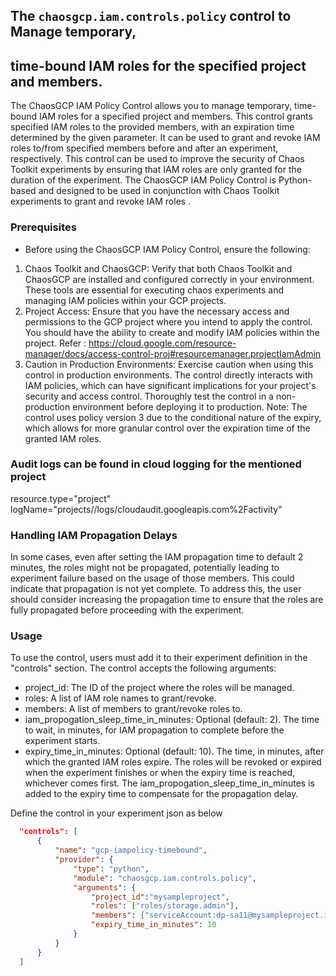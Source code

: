 ## The `chaosgcp.iam.controls.policy` control to Manage temporary, 
## time-bound IAM roles for the specified project and members.
The  ChaosGCP IAM Policy Control  allows you to manage temporary, 
time-bound IAM roles for a specified project and members. This control grants
specified IAM roles to the provided members, with an expiration time determined
by the given parameter. It can be used to grant and revoke IAM roles
to/from specified members before and after an experiment, respectively.
This control can be used to improve the security of Chaos Toolkit
experiments by ensuring that IAM roles are only granted for the
duration of the experiment.
The ChaosGCP IAM Policy Control is Python-based and designed 
to be used in conjunction with Chaos Toolkit experiments to
grant and revoke IAM roles .


### Prerequisites
* Before using the ChaosGCP IAM Policy Control, ensure the following:
1. Chaos Toolkit and ChaosGCP: Verify that both Chaos Toolkit and ChaosGCP 
are installed and configured correctly in your environment. 
These tools are essential for executing chaos experiments and managing 
IAM policies within your GCP projects.
2. Project Access: Ensure that you have the necessary access and permissions 
to the GCP project where you intend to apply the control. 
You should have the ability to create and modify IAM policies within the project. 
Refer : 
https://cloud.google.com/resource-manager/docs/access-control-proj#resourcemanager.projectIamAdmin
3. Caution in Production Environments: Exercise caution when using this 
control in production environments.
The control directly interacts with IAM policies, 
which can have significant implications for your project's security and access control.
Thoroughly test the control in a non-production environment before deploying it to production.
Note: The control uses policy version 3 due to the conditional nature of the expiry, 
which allows for more granular control over the expiration time of the granted IAM roles.

### Audit logs can be found in cloud logging for the mentioned project 
resource.type="project"
logName="projects/<yourprojectname>/logs/cloudaudit.googleapis.com%2Factivity"

### Handling IAM Propagation Delays
In some cases, even after setting the IAM propagation time to default 2
 minutes, the roles might not be propagated, potentially leading to 
 experiment failure based on the usage of those members. This could 
 indicate that propagation is not yet complete. To address this, the 
 user should consider increasing the propagation time to ensure that 
 the roles are fully propagated before proceeding with the experiment.


### Usage
To use the control, users must add it to their experiment definition in the "controls" section. The control accepts the following arguments:

* project_id: The ID of the project where the roles will be managed.
* roles: A list of IAM role names to grant/revoke.
* members: A list of members to grant/revoke roles to.
* iam_propogation_sleep_time_in_minutes: Optional (default: 2). 
The time to wait, in minutes, for IAM propagation to complete before the experiment starts.
* expiry_time_in_minutes: Optional (default: 10). 
The time, in minutes, after which the granted IAM roles expire. 
The roles will be revoked or expired when the experiment finishes
or when the expiry time is reached, whichever comes first. 
The iam_propogation_sleep_time_in_minutes is added to the expiry time 
to compensate for the propagation delay.


Define the control in your experiment json as below 
  ```json
    "controls": [
        {
            "name": "gcp-iampolicy-timebound",
            "provider": {
                "type": "python",
                "module": "chaosgcp.iam.controls.policy",
                "arguments": {
                    "project_id":"mysampleproject",
                    "roles": ["roles/storage.admin"],
                    "members": ["serviceAccount:dp-sa11@mysampleproject.iam.gserviceaccount.com"],
                    "expiry_time_in_minutes": 10
                }
            }
        }
    ]

